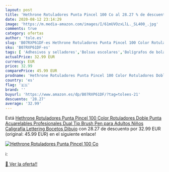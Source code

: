 ```yaml
---
layout: post
title: 'Hethrone Rotuladores Punta Pincel 100 Co al 28.27 % de descuento'
date: 2020-08-12 23:14:29
image: 'https://m.media-amazon.com/images/I/61mUVOzxLlL._SL400_.jpg'
comments: true
category: ofertas
author: 'tole.es'
slug: 'B07RXP61DF-es Hethrone Rotuladores Punta Pincel 100 Color Rotuladores...'
sku: 'B07RXP61DF-es'
tags: [ 'Adhesivos y selladores','Bolsas escolares','Bolígrafos de bola','Bolígrafos y recambios','Bolígrafos, lápices y útiles de escritura','Bricolaje y herramientas','Compuestos de modelado para escultura','Costura y manualidades','Equipaje','Escultura','Ferretería','Hogar y cocina','Mochilas, estuches y sets escolares','Oficina y papelería','Pegamentos instantáneos', ]
actualPrice: 32.99 EUR
currency: EUR
price: 32.99
comparePrice: 45.99 EUR
prodname: 'Hethrone Rotuladores Punta Pincel 100 Color Rotuladores Doble Punta Acuarelables Profesionales  Dual Tip Brush Pen para Adultos Niños Caligrafía  Lettering  Bocetos  Dibujo'
country: 'es'
flag: '🇪🇸'
brand: ''
buyurl: 'https://www.amazon.es/dp/B07RXP61DF/?tag=tolees-21'
descuento: '28.27'
average: '32.99'
---
```


Está [Hethrone Rotuladores Punta Pincel 100 Color Rotuladores Doble Punta Acuarelables Profesionales  Dual Tip Brush Pen para Adultos Niños Caligrafía  Lettering  Bocetos  Dibujo](https://www.amazon.es/dp/B07RXP61DF/?tag=tolees-21) con 28.27 de descuento por 32.99 EUR (original: 45.99 EUR) en el siguiente enlace!

[![Hethrone Rotuladores Punta Pincel 100 Co](https://m.media-amazon.com/images/I/61mUVOzxLlL._SL400_.jpg)](https://www.amazon.es/dp/B07RXP61DF/?tag=tolees-21)

ℹ️:


[🛒 Ver la oferta!!](https://www.amazon.es/dp/B07RXP61DF/?tag=tolees-21)
